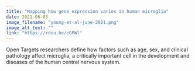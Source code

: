 ```yaml
---
title: "Mapping how gene expression varies in human microglia"
date: 2021-06-03
image_filename: "young-et-al-june-2021.png"
image_alt_text: ""
link: "https://rdcu.be/cGPWl"
---
```

Open Targets researchers define how factors such as age, sex, and clinical pathology affect microglia, a critically important cell in the development and diseases of the human central nervous system.
